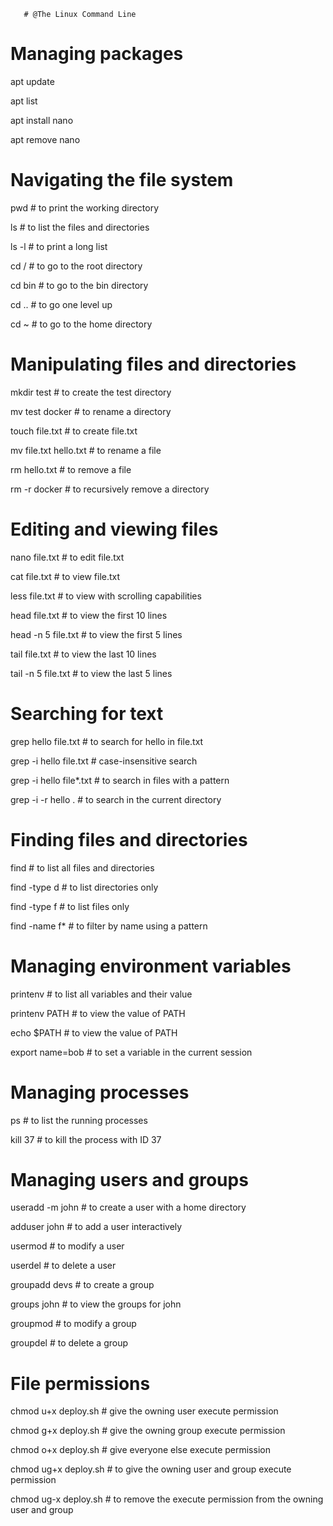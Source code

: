        # @The Linux Command Line

# Managing packages

apt update

apt list

apt install nano

apt remove nano

# Navigating the file system

pwd                             # to print the working directory

ls                              # to list the files and directories

ls -l                           # to print a long list

cd /                            # to go to the root directory

cd bin                          # to go to the bin directory

cd ..                           # to go one level up

cd ~                            # to go to the home directory 

# Manipulating files and directories

mkdir test                      # to create the test directory

mv test docker                  # to rename a directory

touch file.txt                  # to create file.txt

mv file.txt hello.txt           # to rename a file

rm hello.txt                    # to remove a file

rm -r docker                    # to recursively remove a directory

# Editing and viewing files

nano file.txt                  # to edit file.txt
 
cat file.txt                   # to view file.txt

less file.txt                  # to view with scrolling capabilities

head file.txt                  # to view the first 10 lines

head -n 5 file.txt             # to view the first 5 lines

tail file.txt                  # to view the last 10 lines

tail -n 5 file.txt             # to view the last 5 lines 

# Searching for text

grep hello file.txt            # to search for hello in file.txt

grep -i hello file.txt         # case-insensitive search

grep -i hello file*.txt        # to search in files with a pattern

grep -i -r hello .             # to search in the current directory

# Finding files and directories

find                          # to list all files and directories

find -type d                  # to list directories only

find -type f                  # to list files only

find -name f*                 # to filter by name using a pattern

# Managing environment variables

printenv                     # to list all variables and their value

printenv PATH                # to view the value of PATH

echo $PATH                   # to view the value of PATH

export name=bob              # to set a variable in the current session

# Managing processes

ps                           # to list the running processes

kill 37                      # to kill the process with ID 37

# Managing users and groups

useradd -m john              # to create a user with a home directory

adduser john                 # to add a user interactively

usermod                      # to modify a user

userdel                      # to delete a user

groupadd devs                # to create a group

groups john                  # to view the groups for john

groupmod                     # to modify a group

groupdel                     # to delete a group

# File permissions

chmod u+x deploy.sh          # give the owning user execute permission

chmod g+x deploy.sh          # give the owning group execute permission

chmod o+x deploy.sh          # give everyone else execute permission

chmod ug+x deploy.sh          # to give the owning user and group execute permission
                             
chmod ug-x deploy.sh          # to remove the execute permission from  the owning user and group
 
